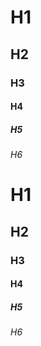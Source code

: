 # H1

## H2

### H3

#### H4

##### H5

###### H6

# H1 #

## H2 ##

### H3 ###

#### H4 ####

##### H5 #####

###### H6 ######
